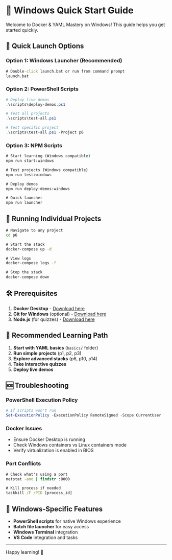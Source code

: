 # 🎯 Windows Quick Start Guide

Welcome to Docker & YAML Mastery on Windows! This guide helps you get started quickly.

## 🚀 Quick Launch Options

### Option 1: Windows Launcher (Recommended)
```cmd
# Double-click launch.bat or run from command prompt
launch.bat
```

### Option 2: PowerShell Scripts
```powershell
# Deploy live demos
.\scripts\deploy-demos.ps1

# Test all projects
.\scripts\test-all.ps1

# Test specific project
.\scripts\test-all.ps1 -Project p6
```

### Option 3: NPM Scripts
```cmd
# Start learning (Windows compatible)
npm run start:windows

# Test projects (Windows compatible)  
npm run test:windows

# Deploy demos
npm run deploy:demos:windows

# Quick launcher
npm run launcher
```

## 🐳 Running Individual Projects

```cmd
# Navigate to any project
cd p6

# Start the stack
docker-compose up -d

# View logs
docker-compose logs -f

# Stop the stack
docker-compose down
```

## 🛠️ Prerequisites

1. **Docker Desktop** - [Download here](https://www.docker.com/products/docker-desktop)
2. **Git for Windows** (optional) - [Download here](https://git-scm.com/download/win)
3. **Node.js** (for quizzes) - [Download here](https://nodejs.org/)

## 🎯 Recommended Learning Path

1. **Start with YAML basics** (`basics/` folder)
2. **Run simple projects** (p1, p2, p3)
3. **Explore advanced stacks** (p6, p10, p14)
4. **Take interactive quizzes**
5. **Deploy live demos**

## 🆘 Troubleshooting

### PowerShell Execution Policy
```powershell
# If scripts won't run
Set-ExecutionPolicy -ExecutionPolicy RemoteSigned -Scope CurrentUser
```

### Docker Issues
- Ensure Docker Desktop is running
- Check Windows containers vs Linux containers mode
- Verify virtualization is enabled in BIOS

### Port Conflicts
```cmd
# Check what's using a port
netstat -ano | findstr :8000

# Kill process if needed
taskkill /F /PID [process_id]
```

## 🌟 Windows-Specific Features

- **PowerShell scripts** for native Windows experience
- **Batch file launcher** for easy access
- **Windows Terminal** integration
- **VS Code** integration and tasks

---

Happy learning! 🚀
